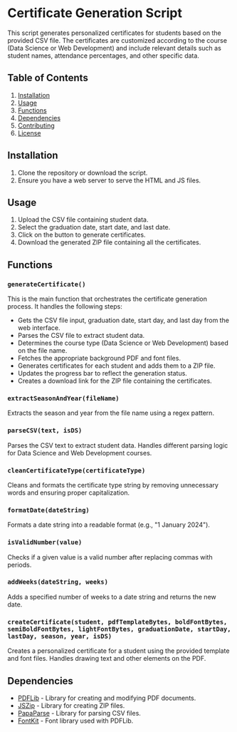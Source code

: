 # Certificate Generation Script

This script generates personalized certificates for students based on the provided CSV file. The certificates are customized according to the course (Data Science or Web Development) and include relevant details such as student names, attendance percentages, and other specific data.

## Table of Contents

1. [Installation](#installation)
2. [Usage](#usage)
3. [Functions](#functions)
4. [Dependencies](#dependencies)
5. [Contributing](#contributing)
6. [License](#license)

## Installation

1. Clone the repository or download the script.
2. Ensure you have a web server to serve the HTML and JS files.

## Usage

1. Upload the CSV file containing student data.
2. Select the graduation date, start date, and last date.
3. Click on the button to generate certificates.
4. Download the generated ZIP file containing all the certificates.

## Functions

### `generateCertificate()`

This is the main function that orchestrates the certificate generation process. It handles the following steps:

- Gets the CSV file input, graduation date, start day, and last day from the web interface.
- Parses the CSV file to extract student data.
- Determines the course type (Data Science or Web Development) based on the file name.
- Fetches the appropriate background PDF and font files.
- Generates certificates for each student and adds them to a ZIP file.
- Updates the progress bar to reflect the generation status.
- Creates a download link for the ZIP file containing the certificates.

### `extractSeasonAndYear(fileName)`

Extracts the season and year from the file name using a regex pattern.

### `parseCSV(text, isDS)`

Parses the CSV text to extract student data. Handles different parsing logic for Data Science and Web Development courses.

### `cleanCertificateType(certificateType)`

Cleans and formats the certificate type string by removing unnecessary words and ensuring proper capitalization.

### `formatDate(dateString)`

Formats a date string into a readable format (e.g., "1 January 2024").

### `isValidNumber(value)`

Checks if a given value is a valid number after replacing commas with periods.

### `addWeeks(dateString, weeks)`

Adds a specified number of weeks to a date string and returns the new date.

### `createCertificate(student, pdfTemplateBytes, boldFontBytes, semiBoldFontBytes, lightFontBytes, graduationDate, startDay, lastDay, season, year, isDS)`

Creates a personalized certificate for a student using the provided template and font files. Handles drawing text and other elements on the PDF.

## Dependencies

- [PDFLib](https://pdf-lib.js.org/) - Library for creating and modifying PDF documents.
- [JSZip](https://stuk.github.io/jszip/) - Library for creating ZIP files.
- [PapaParse](https://www.papaparse.com/) - Library for parsing CSV files.
- [FontKit](https://github.com/foliojs/fontkit) - Font library used with PDFLib.
